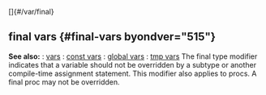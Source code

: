 []{#/var/final}
  ## final vars {#final-vars byondver="515"}
  **See also:**
  :   [vars](ref/var)
  :   [const vars](ref/var/const)
  :   [global vars](ref/var/global)
  :   [tmp vars](ref/var/tmp)
  The final type modifier indicates that a variable should not be
  overridden by a subtype or another compile-time assignment statement.
  This modifier also applies to procs. A final proc may not be overridden.